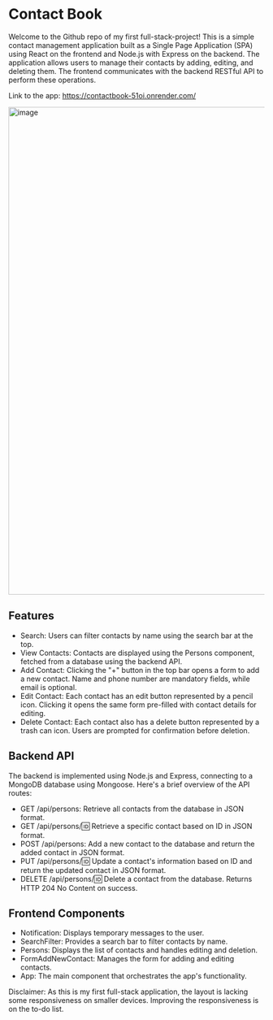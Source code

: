 # Contact Book
Welcome to the Github repo of my first full-stack-project! This is a simple contact management application built as a Single Page Application (SPA) using React on the frontend and Node.js with Express on the backend. The application allows users to manage their contacts by adding, editing, and deleting them. The frontend communicates with the backend RESTful API to perform these operations.

Link to the app: https://contactbook-51oi.onrender.com/

<img width="960" alt="image" src="https://github.com/OAilio/contactBook/assets/123802300/6fe22ed4-bf22-49ca-adfd-341662f05535">


## Features
* Search: Users can filter contacts by name using the search bar at the top.
* View Contacts: Contacts are displayed using the Persons component, fetched from a database using the backend API.
* Add Contact: Clicking the "+" button in the top bar opens a form to add a new contact. Name and phone number are mandatory fields, while email is optional.
* Edit Contact: Each contact has an edit button represented by a pencil icon. Clicking it opens the same form pre-filled with contact details for editing.
* Delete Contact: Each contact also has a delete button represented by a trash can icon. Users are prompted for confirmation before deletion.

## Backend API
The backend is implemented using Node.js and Express, connecting to a MongoDB database using Mongoose. Here's a brief overview of the API routes:

* GET /api/persons: Retrieve all contacts from the database in JSON format.
* GET /api/persons/:id: Retrieve a specific contact based on ID in JSON format.
* POST /api/persons: Add a new contact to the database and return the added contact in JSON format.
* PUT /api/persons/:id: Update a contact's information based on ID and return the updated contact in JSON format.
* DELETE /api/persons/:id: Delete a contact from the database. Returns HTTP 204 No Content on success.

## Frontend Components
* Notification: Displays temporary messages to the user.
* SearchFilter: Provides a search bar to filter contacts by name.
* Persons: Displays the list of contacts and handles editing and deletion.
* FormAddNewContact: Manages the form for adding and editing contacts.
* App: The main component that orchestrates the app's functionality.

Disclaimer: As this is my first full-stack application, the layout is lacking some responsiveness on smaller devices. Improving the responsiveness is on the to-do list. 

